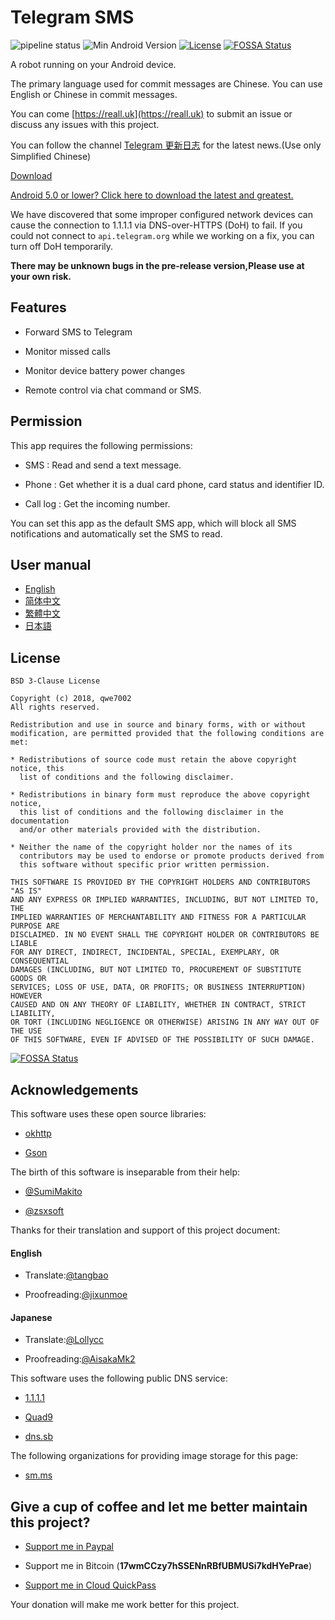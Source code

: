 # Telegram SMS

![pipeline status](https://badges.git.reallct.com/qwe7002/telegram-sms/badges/master/pipeline.svg)
![Min Android Version](https://img.shields.io/badge/Min%20Android%20Version-5.0+-orange.svg)
[![License](https://img.shields.io/badge/License-BSD%203--Clause-blue.svg)](https://github.com/qwe7002/telegram-sms/blob/master/LICENSE)
[![FOSSA Status](https://app.fossa.io/api/projects/git%2Bgithub.com%2Fqwe7002%2Ftelegram-sms.svg?type=shield)](https://app.fossa.io/projects/git%2Bgithub.com%2Fqwe7002%2Ftelegram-sms?ref=badge_shield)

A robot running on your Android device.

The primary language used for commit messages are Chinese. You can use English or Chinese in commit messages.

You can come [https://reall.uk](https://reall.uk) to submit an issue or discuss any issues with this project.

You can follow the channel [Telegram 更新日志](https://t.me/tg_sms_changelog) for the latest news.(Use only Simplified Chinese)

[Download](https://github.com/qwe7002/telegram-sms/releases)

[Android 5.0 or lower? Click here to download the latest and greatest.](https://github.com/qwe7002/telegram-sms-compat)

We have discovered that some improper configured network devices can cause the connection to 1.1.1.1 via DNS-over-HTTPS (DoH) to fail. If you could not connect to `api.telegram.org` while we working on a fix, you can turn off DoH temporarily.

**There may be unknown bugs in the pre-release version,Please use at your own risk.**

## Features

- Forward SMS to Telegram

- Monitor missed calls

- Monitor device battery power changes

- Remote control via chat command or SMS.

## Permission

This app requires the following permissions:

- SMS : Read and send a text message.

- Phone : Get whether it is a dual card phone, card status and identifier ID.

- Call log : Get the incoming number.

You can set this app as the default SMS app, which will block all SMS notifications and automatically set the SMS to read.

## User manual

- [English](https://get-tg-sms.reall.uk/get/wiki/User_manual)
- [简体中文](https://get-tg-sms.reall.uk/get/wiki/用户手册)
- [繁體中文](https://get-tg-sms.reall.uk/get/wiki/用戶手冊)
- [日本語](https://get-tg-sms.reall.uk/get/wiki/マニュアル)

## License

```
BSD 3-Clause License

Copyright (c) 2018, qwe7002
All rights reserved.

Redistribution and use in source and binary forms, with or without
modification, are permitted provided that the following conditions are met:

* Redistributions of source code must retain the above copyright notice, this
  list of conditions and the following disclaimer.

* Redistributions in binary form must reproduce the above copyright notice,
  this list of conditions and the following disclaimer in the documentation
  and/or other materials provided with the distribution.

* Neither the name of the copyright holder nor the names of its
  contributors may be used to endorse or promote products derived from
  this software without specific prior written permission.

THIS SOFTWARE IS PROVIDED BY THE COPYRIGHT HOLDERS AND CONTRIBUTORS "AS IS"
AND ANY EXPRESS OR IMPLIED WARRANTIES, INCLUDING, BUT NOT LIMITED TO, THE
IMPLIED WARRANTIES OF MERCHANTABILITY AND FITNESS FOR A PARTICULAR PURPOSE ARE
DISCLAIMED. IN NO EVENT SHALL THE COPYRIGHT HOLDER OR CONTRIBUTORS BE LIABLE
FOR ANY DIRECT, INDIRECT, INCIDENTAL, SPECIAL, EXEMPLARY, OR CONSEQUENTIAL
DAMAGES (INCLUDING, BUT NOT LIMITED TO, PROCUREMENT OF SUBSTITUTE GOODS OR
SERVICES; LOSS OF USE, DATA, OR PROFITS; OR BUSINESS INTERRUPTION) HOWEVER
CAUSED AND ON ANY THEORY OF LIABILITY, WHETHER IN CONTRACT, STRICT LIABILITY,
OR TORT (INCLUDING NEGLIGENCE OR OTHERWISE) ARISING IN ANY WAY OUT OF THE USE
OF THIS SOFTWARE, EVEN IF ADVISED OF THE POSSIBILITY OF SUCH DAMAGE.
```

[![FOSSA Status](https://app.fossa.io/api/projects/git%2Bgithub.com%2Fqwe7002%2Ftelegram-sms.svg?type=large)](https://app.fossa.io/projects/git%2Bgithub.com%2Fqwe7002%2Ftelegram-sms?ref=badge_large)

## Acknowledgements

This software uses these open source libraries:

- [okhttp](https://github.com/square/okhttp)

- [Gson](https://github.com/google/gson)

The birth of this software is inseparable from their help:

- [@SumiMakito](https://github.com/SumiMakito)

- [@zsxsoft](https://github.com/zsxsoft)

Thanks for their translation and support of this project document:

#### English

- Translate:[@tangbao](https://github.com/tangbao)

- Proofreading:[@jixunmoe](https://github.com/jixunmoe)

#### Japanese

- Translate:[@Lollycc](https://github.com/lollycc)

- Proofreading:[@AisakaMk2](https://github.com/AisakaMk2)

This software uses the following public DNS service:

- [1.1.1.1](https://1.1.1.1/)

- [Quad9](https://www.quad9.net/)

- [dns.sb](https://dns.sb/)

The following organizations for providing image storage for this page:

- [sm.ms](https://sm.ms)

## Give a cup of coffee and let me better maintain this project?

- [Support me in Paypal](https://paypal.me/nicoranshi)

- Support me in Bitcoin (**17wmCCzy7hSSENnRBfUBMUSi7kdHYePrae**)

- [Support me in Cloud QuickPass](https://static.reallct.com/2019/02/21/5c6d812840bac.png)

Your donation will make me work better for this project.